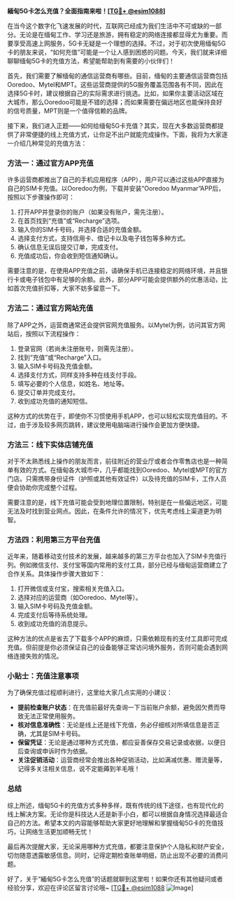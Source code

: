**緬甸5G卡怎么充值？全面指南来啦！[[TG💪+ @esim1088](https://t.me/s/esim1088)]**

在当今这个数字化飞速发展的时代，互联网已经成为我们生活中不可或缺的一部分。无论是在缅甸工作、学习还是旅游，拥有稳定的网络连接都显得尤为重要。而要享受高速上网服务，5G卡无疑是一个理想的选择。不过，对于初次使用缅甸5G卡的朋友来说，“如何充值”可能是一个让人感到困惑的问题。今天，我们就来详细聊聊缅甸5G卡的充值方法，希望能帮助到有需要的小伙伴们！

首先，我们需要了解缅甸的通信运营商有哪些。目前，缅甸的主要通信运营商包括Ooredoo、Mytel和MPT。这些运营商提供的5G服务覆盖范围各有不同，因此在选择5G卡时，建议根据自己的实际需求进行挑选。比如，如果你主要活动区域在大城市，那么Ooredoo可能是不错的选择；而如果需要在偏远地区也能保持良好的信号质量，MPT则是一个值得信赖的品牌。

接下来，我们进入正题——如何给缅甸5G卡充值？其实，现在大多数运营商都提供了非常便捷的线上充值方式，让你足不出户就能完成操作。下面，我将为大家逐一介绍几种常见的充值方法：

### 方法一：通过官方APP充值

许多运营商都推出了自己的手机应用程序（APP），用户可以通过这些APP直接为自己的SIM卡充值。以Ooredoo为例，下载并安装“Ooredoo Myanmar”APP后，按照以下步骤操作即可：

1. 打开APP并登录你的账户（如果没有账户，需先注册）。
2. 在首页找到“充值”或“Recharge”选项。
3. 输入你的SIM卡号码，并选择合适的充值金额。
4. 选择支付方式，支持信用卡、借记卡以及电子钱包等多种方式。
5. 确认信息无误后提交订单，完成支付。
6. 充值成功后，你会收到短信通知确认。

需要注意的是，在使用APP充值之前，请确保手机已连接稳定的网络环境，并且银行卡或电子钱包中有足够的余额。此外，部分APP可能会提供额外的优惠活动，比如首次充值折扣等，大家不妨多留意一下。

### 方法二：通过官方网站充值

除了APP之外，运营商通常还会提供官网充值服务。以Mytel为例，访问其官方网站后，按照以下流程操作：

1. 登录官网（若尚未注册账号，则需先注册）。
2. 找到“充值”或“Recharge”入口。
3. 输入SIM卡号码及充值金额。
4. 选择支付方式，同样支持多种在线支付手段。
5. 填写必要的个人信息，如姓名、地址等。
6. 提交订单并完成支付。
7. 收到成功充值的通知短信。

这种方式的优势在于，即使你不习惯使用手机APP，也可以轻松实现充值目的。不过，由于涉及较多网页跳转，建议使用电脑端进行操作会更加方便快捷。

### 方法三：线下实体店铺充值

对于不太熟悉线上操作的朋友而言，前往附近的营业厅或者合作零售店也是一种简单有效的方式。在缅甸各大城市中，几乎都能找到Ooredoo、Mytel或MPT的官方门店。只需携带身份证件（护照或其他有效证件）以及待充值的SIM卡，工作人员便会协助你完成整个过程。

需要注意的是，线下充值可能会受到地理位置限制，特别是在一些偏远地区，可能无法及时找到营业网点。因此，在条件允许的情况下，优先考虑线上渠道更为明智。

### 方法四：利用第三方平台充值

近年来，随着移动支付技术的发展，越来越多的第三方平台也加入了SIM卡充值行列。例如微信支付、支付宝等国内常用的支付工具，部分已经与缅甸运营商建立了合作关系。具体操作步骤大致如下：

1. 打开微信或支付宝，搜索相关充值入口。
2. 选择对应的运营商（如Ooredoo、Mytel等）。
3. 输入SIM卡号码及充值金额。
4. 完成支付后等待系统处理。
5. 收到成功充值的消息提示。

这种方法的优点是省去了下载多个APP的麻烦，只需依赖现有的支付工具即可完成充值。但前提是你必须保证自己的设备能够正常访问境外服务，否则可能会遇到网络连接失败的情况。

### 小贴士：充值注意事项

为了确保充值过程顺利进行，这里给大家几点实用的小建议：

- **提前检查账户状态**：在充值前最好先查询一下当前账户余额，避免因欠费而导致无法正常使用服务。
- **核对信息准确性**：无论是线上还是线下充值，务必仔细核对所填信息是否正确，尤其是SIM卡号码。
- **保留凭证**：无论是通过哪种方式充值，都应妥善保存交易记录或收据，以便日后查询或申诉时作为依据。
- **关注促销活动**：运营商经常会推出各种促销活动，比如满减优惠、赠流量等，记得多关注相关信息，说不定能薅到羊毛哦！

### 总结

综上所述，缅甸5G卡的充值方式多种多样，既有传统的线下途径，也有现代化的线上解决方案。无论你是科技达人还是新手小白，都可以根据自身情况选择最适合自己的方法。希望本文的内容能够帮助大家更好地理解和掌握缅甸5G卡的充值技巧，让网络生活更加顺畅无忧！

最后再次提醒大家，无论采用哪种方式充值，都要注意保护个人隐私和财产安全，切勿随意透露敏感信息。同时，记得定期检查账单明细，防止出现不必要的消费问题。

好了，关于“緬甸5G卡怎么充值”的话题就聊到这里啦！如果你还有其他疑问或者经验分享，欢迎在评论区留言讨论哦~ [[TG💪+ @esim1088](https://t.me/s/esim1088) ![Image](https://i.postimg.cc/4NQfJmqS/Snipaste-2025-05-13-00-14-12.png)]